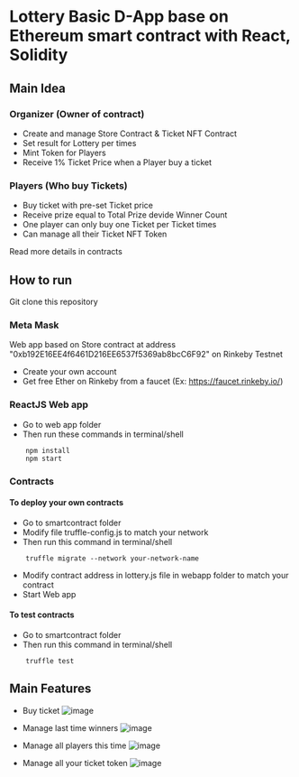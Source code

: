 # Lottery Basic D-App base on Ethereum smart contract with React, Solidity 

## Main Idea

### Organizer (Owner of contract)
- Create and manage Store Contract & Ticket NFT Contract
- Set result for Lottery per times
- Mint Token for Players
- Receive 1% Ticket Price when a Player buy a ticket
### Players (Who buy Tickets)
- Buy ticket with pre-set Ticket price
- Receive prize equal to Total Prize devide Winner Count
- One player can only buy one Ticket per Ticket times
- Can manage all their Ticket NFT Token

Read more details in contracts

## How to run
Git clone this repository

### Meta Mask
Web app based on Store contract at address "0xb192E16EE4f6461D216EE6537f5369ab8bcC6F92" on Rinkeby Testnet
- Create your own account
- Get free Ether on Rinkeby from a faucet (Ex: https://faucet.rinkeby.io/)

### ReactJS Web app

- Go to web app folder
- Then run these commands in terminal/shell
```npm
    npm install
    npm start
```

### Contracts
#### To deploy your own contracts

- Go to smartcontract folder
- Modify file truffle-config.js to match your network
- Then run this command in terminal/shell
```
    truffle migrate --network your-network-name
```
- Modify contract address in lottery.js file in webapp folder to match your contract
- Start Web app

#### To test contracts
- Go to smartcontract folder
- Then run this command in terminal/shell
```
    truffle test
```
## Main Features

- Buy ticket
![image](https://user-images.githubusercontent.com/53716352/143091208-d1e420b7-a7a1-495a-8874-69b2c2fd6f0f.png)

- Manage last time winners
![image](https://user-images.githubusercontent.com/53716352/143091564-9f543ecd-60be-446e-956d-5d179f7e9e0c.png)

- Manage all players this time
![image](https://user-images.githubusercontent.com/53716352/143091873-544c3ef6-20e4-446d-91b6-f6df1ff73631.png)

- Manage all your ticket token
![image](https://user-images.githubusercontent.com/53716352/143092037-3dcd3e86-9164-4e21-bae5-002832a59ffb.png)
